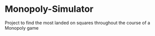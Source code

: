 # Monopoly-Simulator
Project to find the most landed on squares throughout the course of a Monopoly game
